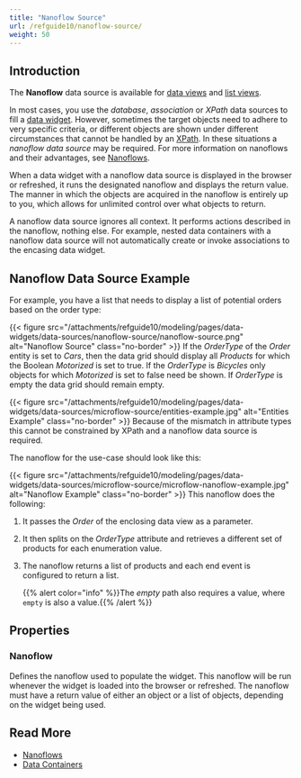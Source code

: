 ```yaml
---
title: "Nanoflow Source"
url: /refguide10/nanoflow-source/
weight: 50
---
```


## Introduction

The **Nanoflow** data source is available for [data views](/refguide10/data-view/) and [list views](/refguide10/list-view/). 

In most cases, you use the *database*, *association* or *XPath* data sources to fill a [data widget](/refguide10/data-widgets/). However, sometimes the target objects need to adhere to very specific criteria, or different objects are shown under different circumstances that cannot be handled by an [XPath](/refguide10/xpath-constraints/). In these situations a *nanoflow data source* may be required. For more information on nanoflows and their advantages, see [Nanoflows](/refguide10/nanoflows/).

When a data widget with a nanoflow data source is displayed in the browser or refreshed, it runs the designated nanoflow and displays the return value. The manner in which the objects are acquired in the nanoflow is entirely up to you, which allows for unlimited control over what objects to return.

A nanoflow data source ignores all context. It performs actions described in the nanoflow, nothing else. For example, nested data containers with a nanoflow data source will not automatically create or invoke associations to the encasing data widget.

## Nanoflow Data Source Example

For example, you have a list that needs to display a list of potential orders based on the order type:

{{< figure src="/attachments/refguide10/modeling/pages/data-widgets/data-sources/nanoflow-source/nanoflow-source.png" alt="Nanoflow Source" class="no-border" >}}
If the *OrderType* of the *Order* entity is set to *Cars*, then the data grid should display all *Products* for which the Boolean *Motorized* is set to true. If the *OrderType* is *Bicycles* only objects for which *Motorized* is set to false need be shown. If *OrderType* is empty the data grid should remain empty.

{{< figure src="/attachments/refguide10/modeling/pages/data-widgets/data-sources/microflow-source/entities-example.jpg" alt="Entities Example" class="no-border" >}}
Because of the mismatch in attribute types this cannot be constrained by XPath and a nanoflow data source is required. 

The nanoflow for the use-case should look like this:

{{< figure src="/attachments/refguide10/modeling/pages/data-widgets/data-sources/microflow-source/microflow-nanoflow-example.jpg" alt="Nanoflow Example" class="no-border" >}}
This nanoflow does the following:

1. It passes the *Order* of the enclosing data view as a parameter. 

2. It then splits on the *OrderType* attribute and retrieves a different set of products for each enumeration value. 

3. The nanoflow returns a list of products and each end event is configured to return a list. 

    {{% alert color="info" %}}The *empty* path also requires a value, where `empty` is also a value.{{% /alert %}}

## Properties

### Nanoflow

Defines the nanoflow used to populate the widget. This nanoflow will be run whenever the widget is loaded into the browser or refreshed. The nanoflow must have a return value of either an object or a list of objects, depending on the widget being used.

## Read More

* [Nanoflows](/refguide10/nanoflows/)
* [Data Containers](/refguide10/data-widgets/)

